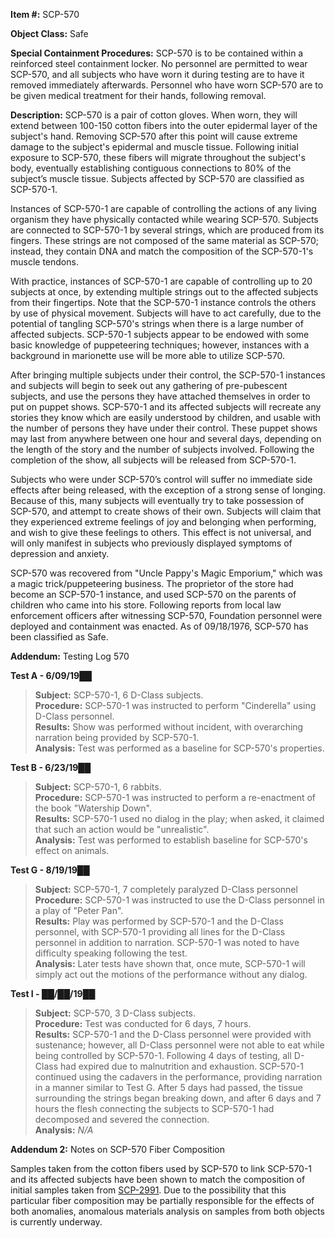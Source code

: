 **Item #:** SCP-570

**Object Class:** Safe

**Special Containment Procedures:** SCP-570 is to be contained within a reinforced steel containment locker. No personnel are permitted to wear SCP-570, and all subjects who have worn it during testing are to have it removed immediately afterwards. Personnel who have worn SCP-570 are to be given medical treatment for their hands, following removal.

**Description:** SCP-570 is a pair of cotton gloves. When worn, they will extend between 100-150 cotton fibers into the outer epidermal layer of the subject's hand. Removing SCP-570 after this point will cause extreme damage to the subject's epidermal and muscle tissue. Following initial exposure to SCP-570, these fibers will migrate throughout the subject's body, eventually establishing contiguous connections to 80% of the subject’s muscle tissue. Subjects affected by SCP-570 are classified as SCP-570-1.

Instances of SCP-570-1 are capable of controlling the actions of any living organism they have physically contacted while wearing SCP-570. Subjects are connected to SCP-570-1 by several strings, which are produced from its fingers. These strings are not composed of the same material as SCP-570; instead, they contain DNA and match the composition of the SCP-570-1's muscle tendons.

With practice, instances of SCP-570-1 are capable of controlling up to 20 subjects at once, by extending multiple strings out to the affected subjects from their fingertips. Note that the SCP-570-1 instance controls the others by use of physical movement. Subjects will have to act carefully, due to the potential of tangling SCP-570's strings when there is a large number of affected subjects. SCP-570-1 subjects appear to be endowed with some basic knowledge of puppeteering techniques; however, instances with a background in marionette use will be more able to utilize SCP-570.

After bringing multiple subjects under their control, the SCP-570-1 instances and subjects will begin to seek out any gathering of pre-pubescent subjects, and use the persons they have attached themselves in order to put on puppet shows. SCP-570-1 and its affected subjects will recreate any stories they know which are easily understood by children, and usable with the number of persons they have under their control. These puppet shows may last from anywhere between one hour and several days, depending on the length of the story and the number of subjects involved. Following the completion of the show, all subjects will be released from SCP-570-1.

Subjects who were under SCP-570’s control will suffer no immediate side effects after being released, with the exception of a strong sense of longing. Because of this, many subjects will eventually try to take possession of SCP-570, and attempt to create shows of their own. Subjects will claim that they experienced extreme feelings of joy and belonging when performing, and wish to give these feelings to others. This effect is not universal, and will only manifest in subjects who previously displayed symptoms of depression and anxiety.

SCP-570 was recovered from "Uncle Pappy's Magic Emporium," which was a magic trick/puppeteering business. The proprietor of the store had become an SCP-570-1 instance, and used SCP-570 on the parents of children who came into his store. Following reports from local law enforcement officers after witnessing SCP-570, Foundation personnel were deployed and containment was enacted. As of 09/18/1976, SCP-570 has been classified as Safe.

**Addendum:** Testing Log 570

**Test A - 6/09/19██**

> **Subject:** SCP-570-1, 6 D-Class subjects.  
> **Procedure:** SCP-570-1 was instructed to perform "Cinderella" using D-Class personnel.  
> **Results:** Show was performed without incident, with overarching narration being provided by SCP-570-1.  
> **Analysis:** Test was performed as a baseline for SCP-570's properties.

**Test B - 6/23/19██**

> **Subject:** SCP-570-1, 6 rabbits.  
> **Procedure:** SCP-570-1 was instructed to perform a re-enactment of the book "Watership Down".  
> **Results:** SCP-570-1 used no dialog in the play; when asked, it claimed that such an action would be "unrealistic".  
> **Analysis:** Test was performed to establish baseline for SCP-570's effect on animals.

**Test G - 8/19/19██**

> **Subject:** SCP-570-1, 7 completely paralyzed D-Class personnel  
> **Procedure:** SCP-570-1 was instructed to use the D-Class personnel in a play of "Peter Pan".  
> **Results:** Play was performed by SCP-570-1 and the D-Class personnel, with SCP-570-1 providing all lines for the D-Class personnel in addition to narration. SCP-570-1 was noted to have difficulty speaking following the test.  
> **Analysis:** Later tests have shown that, once mute, SCP-570-1 will simply act out the motions of the performance without any dialog.

**Test I - ██/██/19██**

> **Subject:** SCP-570, 3 D-Class subjects.  
> **Procedure:** Test was conducted for 6 days, 7 hours.  
> **Results:** SCP-570-1 and the D-Class personnel were provided with sustenance; however, all D-Class personnel were not able to eat while being controlled by SCP-570-1. Following 4 days of testing, all D-Class had expired due to malnutrition and exhaustion. SCP-570-1 continued using the cadavers in the performance, providing narration in a manner similar to Test G. After 5 days had passed, the tissue surrounding the strings began breaking down, and after 6 days and 7 hours the flesh connecting the subjects to SCP-570-1 had decomposed and severed the connection.  
> **Analysis:** _N/A_

**Addendum 2:** Notes on SCP-570 Fiber Composition

Samples taken from the cotton fibers used by SCP-570 to link SCP-570-1 and its affected subjects have been shown to match the composition of initial samples taken from [SCP-2991](/scp-2991). Due to the possibility that this particular fiber composition may be partially responsible for the effects of both anomalies, anomalous materials analysis on samples from both objects is currently underway.